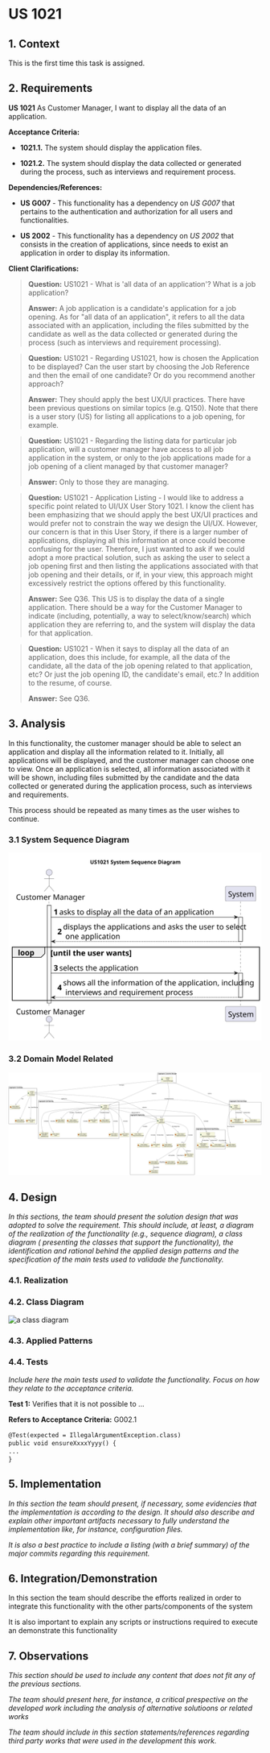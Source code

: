 # US 1021

## 1. Context

This is the first time this task is assigned.

## 2. Requirements

**US 1021** As Customer Manager, I want to display all the data of an application.

**Acceptance Criteria:**

- **1021.1.** The system should display the application files.

- **1021.2.** The system should display the data collected or generated during the process, such as interviews and
requirement process.


**Dependencies/References:**

- **US G007** - This functionality has a dependency on _US G007_ that pertains to the authentication and authorization
  for all users and functionalities.

- **US 2002** - This functionality has a dependency on _US 2002_ that consists in the creation of applications, since
  needs to exist an application in order to display its information.


**Client Clarifications:**

> **Question:** US1021 - What is 'all data of an application'? What is a job application?
>
>
> **Answer:** A job application is a candidate's application for a job opening. As for "all data of an application",
> it refers to all the data associated with an application, including the files submitted by the candidate as well as
> the data collected or generated during the process (such as interviews and requirement processing).

> **Question:** US1021 - Regarding US1021, how is chosen the Application to be displayed? Can the user start by choosing
> the Job Reference and then the email of one candidate? Or do you recommend another approach?
>
>
> **Answer:** They should apply the best UX/UI practices. There have been previous questions on similar topics (e.g. Q150).
> Note that there is a user story (US) for listing all applications to a job opening, for example.


> **Question:** US1021 - Regarding the listing data for particular job application, will a customer manager have access
> to all job application in the system, or only to the job applications made for a job opening of a client managed by
> that customer manager?
>
>
> **Answer:** Only to those they are managing.


> **Question:** US1021 - Application Listing - I would like to address a specific point related to UI/UX User Story 1021.
> I know the client has been emphasizing that we should apply the best UX/UI practices and would prefer not to constrain
> the way we design the UI/UX. However, our concern is that in this User Story, if there is a larger number of
> applications, displaying all this information at once could become confusing for the user. Therefore, I just wanted to
> ask if we could adopt a more practical solution, such as asking the user to select a job opening first and then listing
> the applications associated with that job opening and their details, or if, in your view, this approach might excessively
> restrict the options offered by this functionality.
>
>
> **Answer:** See Q36. This US is to display the data of a single application. There should be a way for the Customer
> Manager to indicate (including, potentially, a way to select/know/search) which application they are referring to, and
> the system will display the data for that application.


> **Question:** US1021 - When it says to display all the data of an application, does this include, for example, all the
> data of the candidate, all the data of the job opening related to that application, etc? Or just the job opening ID,
> the candidate's email, etc.? In addition to the resume, of course.
>
>
> **Answer:** See Q36.


## 3. Analysis

In this functionality, the customer manager should be able to select an application and display all the information
related to it. Initially, all applications will be displayed, and the customer manager can choose one to view.
Once an application is selected, all information associated with it will be shown, including files submitted by the
candidate and the data collected or generated during the application process, such as interviews and requirements.

This process should be repeated as many times as the user wishes to continue.


### 3.1 System Sequence Diagram

![system sequence diagram](SSD/US1021_SSD.svg)

### 3.2 Domain Model Related

![domain model related](DM/US1021_DM.svg)

## 4. Design

*In this sections, the team should present the solution design that was adopted to solve the requirement. This should
include, at least, a diagram of the realization of the functionality (e.g., sequence diagram), a class diagram (
presenting the classes that support the functionality), the identification and rational behind the applied design
patterns and the specification of the main tests used to validade the functionality.*

### 4.1. Realization

### 4.2. Class Diagram

![a class diagram]()

### 4.3. Applied Patterns

### 4.4. Tests

*Include here the main tests used to validate the functionality. Focus on how they relate to the acceptance criteria.*

**Test 1:** Verifies that it is not possible to ...

**Refers to Acceptance Criteria:** G002.1

````
@Test(expected = IllegalArgumentException.class)
public void ensureXxxxYyyy() {
...
}
````

## 5. Implementation

*In this section the team should present, if necessary, some evidencies that the implementation is according to the
design. It should also describe and explain other important artifacts necessary to fully understand the implementation
like, for instance, configuration files.*

*It is also a best practice to include a listing (with a brief summary) of the major commits regarding this requirement.*

## 6. Integration/Demonstration

In this section the team should describe the efforts realized in order to integrate this functionality with the other
parts/components of the system

It is also important to explain any scripts or instructions required to execute an demonstrate this functionality

## 7. Observations

*This section should be used to include any content that does not fit any of the previous sections.*

*The team should present here, for instance, a critical prespective on the developed work including the analysis of
alternative solutioons or related works*

*The team should include in this section statements/references regarding third party works that were used in the
development this work.*